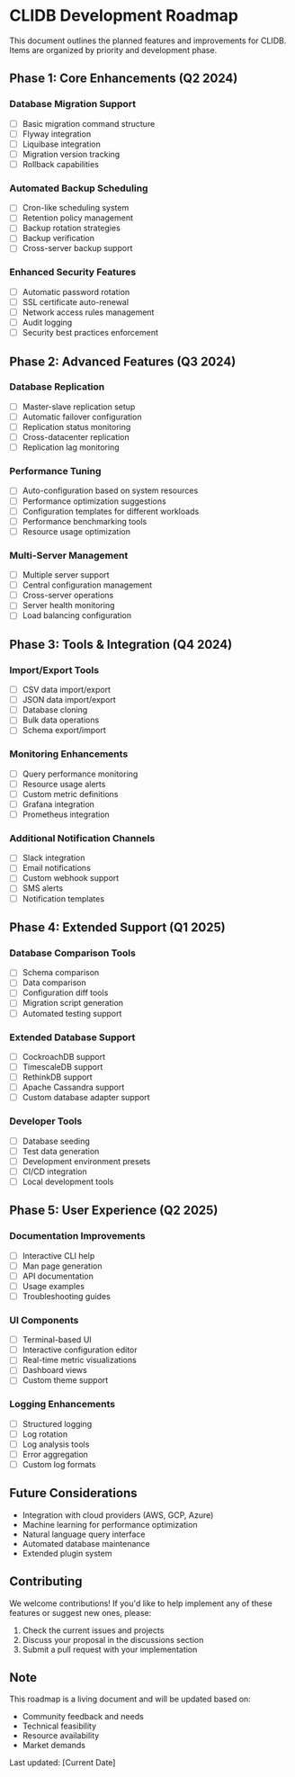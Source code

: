 # CLIDB Development Roadmap

This document outlines the planned features and improvements for CLIDB. Items are organized by priority and development phase.

## Phase 1: Core Enhancements (Q2 2024)

### Database Migration Support
- [ ] Basic migration command structure
- [ ] Flyway integration
- [ ] Liquibase integration
- [ ] Migration version tracking
- [ ] Rollback capabilities

### Automated Backup Scheduling
- [ ] Cron-like scheduling system
- [ ] Retention policy management
- [ ] Backup rotation strategies
- [ ] Backup verification
- [ ] Cross-server backup support

### Enhanced Security Features
- [ ] Automatic password rotation
- [ ] SSL certificate auto-renewal
- [ ] Network access rules management
- [ ] Audit logging
- [ ] Security best practices enforcement

## Phase 2: Advanced Features (Q3 2024)

### Database Replication
- [ ] Master-slave replication setup
- [ ] Automatic failover configuration
- [ ] Replication status monitoring
- [ ] Cross-datacenter replication
- [ ] Replication lag monitoring

### Performance Tuning
- [ ] Auto-configuration based on system resources
- [ ] Performance optimization suggestions
- [ ] Configuration templates for different workloads
- [ ] Performance benchmarking tools
- [ ] Resource usage optimization

### Multi-Server Management
- [ ] Multiple server support
- [ ] Central configuration management
- [ ] Cross-server operations
- [ ] Server health monitoring
- [ ] Load balancing configuration

## Phase 3: Tools & Integration (Q4 2024)

### Import/Export Tools
- [ ] CSV data import/export
- [ ] JSON data import/export
- [ ] Database cloning
- [ ] Bulk data operations
- [ ] Schema export/import

### Monitoring Enhancements
- [ ] Query performance monitoring
- [ ] Resource usage alerts
- [ ] Custom metric definitions
- [ ] Grafana integration
- [ ] Prometheus integration

### Additional Notification Channels
- [ ] Slack integration
- [ ] Email notifications
- [ ] Custom webhook support
- [ ] SMS alerts
- [ ] Notification templates

## Phase 4: Extended Support (Q1 2025)

### Database Comparison Tools
- [ ] Schema comparison
- [ ] Data comparison
- [ ] Configuration diff tools
- [ ] Migration script generation
- [ ] Automated testing support

### Extended Database Support
- [ ] CockroachDB support
- [ ] TimescaleDB support
- [ ] RethinkDB support
- [ ] Apache Cassandra support
- [ ] Custom database adapter support

### Developer Tools
- [ ] Database seeding
- [ ] Test data generation
- [ ] Development environment presets
- [ ] CI/CD integration
- [ ] Local development tools

## Phase 5: User Experience (Q2 2025)

### Documentation Improvements
- [ ] Interactive CLI help
- [ ] Man page generation
- [ ] API documentation
- [ ] Usage examples
- [ ] Troubleshooting guides

### UI Components
- [ ] Terminal-based UI
- [ ] Interactive configuration editor
- [ ] Real-time metric visualizations
- [ ] Dashboard views
- [ ] Custom theme support

### Logging Enhancements
- [ ] Structured logging
- [ ] Log rotation
- [ ] Log analysis tools
- [ ] Error aggregation
- [ ] Custom log formats

## Future Considerations

- Integration with cloud providers (AWS, GCP, Azure)
- Machine learning for performance optimization
- Natural language query interface
- Automated database maintenance
- Extended plugin system

## Contributing

We welcome contributions! If you'd like to help implement any of these features or suggest new ones, please:

1. Check the current issues and projects
2. Discuss your proposal in the discussions section
3. Submit a pull request with your implementation

## Note

This roadmap is a living document and will be updated based on:
- Community feedback and needs
- Technical feasibility
- Resource availability
- Market demands

Last updated: [Current Date] 